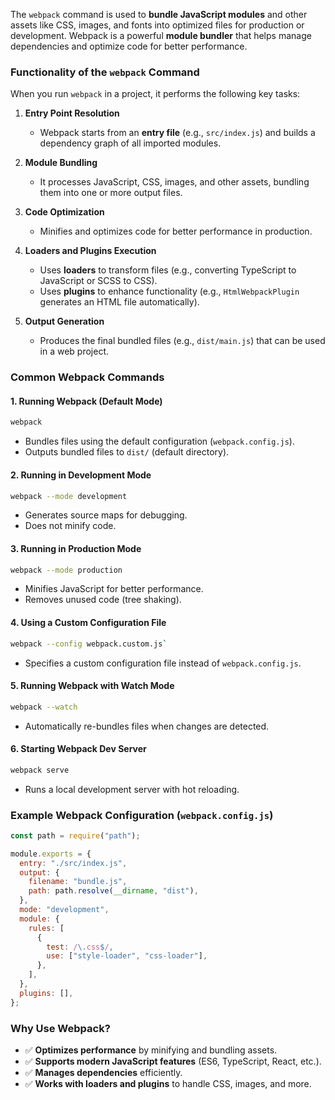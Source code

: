 
The `webpack` command is used to **bundle JavaScript modules** and other assets like CSS, images, and fonts into optimized files for production or development. Webpack is a powerful **module bundler** that helps manage dependencies and optimize code for better performance.

### **Functionality of the `webpack` Command**

When you run `webpack` in a project, it performs the following key tasks:

1. **Entry Point Resolution**
    
    - Webpack starts from an **entry file** (e.g., `src/index.js`) and builds a dependency graph of all imported modules.
2. **Module Bundling**
    
    - It processes JavaScript, CSS, images, and other assets, bundling them into one or more output files.
3. **Code Optimization**
    
    - Minifies and optimizes code for better performance in production.
4. **Loaders and Plugins Execution**
    
    - Uses **loaders** to transform files (e.g., converting TypeScript to JavaScript or SCSS to CSS).
    - Uses **plugins** to enhance functionality (e.g., `HtmlWebpackPlugin` generates an HTML file automatically).
5. **Output Generation**
    
    - Produces the final bundled files (e.g., `dist/main.js`) that can be used in a web project.

### **Common Webpack Commands**

#### **1. Running Webpack (Default Mode)**


```sh
webpack
```

- Bundles files using the default configuration (`webpack.config.js`).
- Outputs bundled files to `dist/` (default directory).

#### **2. Running in Development Mode**

```sh
webpack --mode development
```

- Generates source maps for debugging.
- Does not minify code.

#### **3. Running in Production Mode**

```sh
webpack --mode production
```

- Minifies JavaScript for better performance.
- Removes unused code (tree shaking).

#### **4. Using a Custom Configuration File**

```sh
webpack --config webpack.custom.js`
```

- Specifies a custom configuration file instead of `webpack.config.js`.

#### **5. Running Webpack with Watch Mode**

```sh
webpack --watch
```

- Automatically re-bundles files when changes are detected.

#### **6. Starting Webpack Dev Server**

```sh
webpack serve
```

- Runs a local development server with hot reloading.

### **Example Webpack Configuration (`webpack.config.js`)**


```js
const path = require("path");

module.exports = {
  entry: "./src/index.js",
  output: {
    filename: "bundle.js",
    path: path.resolve(__dirname, "dist"),
  },
  mode: "development",
  module: {
    rules: [
      {
        test: /\.css$/,
        use: ["style-loader", "css-loader"],
      },
    ],
  },
  plugins: [],
};

```

### **Why Use Webpack?**

- ✅ **Optimizes performance** by minifying and bundling assets.
- ✅ **Supports modern JavaScript features** (ES6, TypeScript, React, etc.).
- ✅ **Manages dependencies** efficiently.
- ✅ **Works with loaders and plugins** to handle CSS, images, and more.
